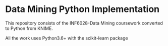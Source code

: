 # Data Mining Python Implementation

This repository consists of the INF6028-Data Mining coursework converted to Python from KNIME. 

All the work uses Python3.6+ with the scikit-learn package